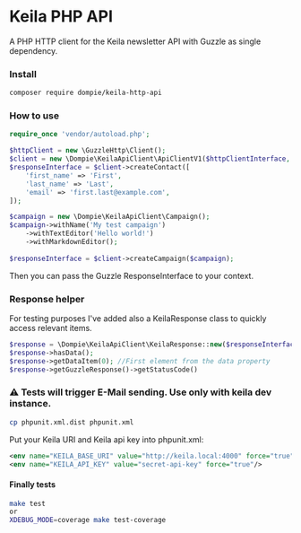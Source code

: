 # Keila PHP API

A PHP HTTP client for the Keila newsletter API with Guzzle as single dependency.

### Install
```bash
composer require dompie/keila-http-api
```

### How to use
```php
require_once 'vendor/autoload.php';

$httpClient = new \GuzzleHttp\Client();
$client = new \Dompie\KeilaApiClient\ApiClientV1($httpClientInterface, 'https://keila-installation.url', 'my-secret-keila-api-key');
$responseInterface = $client->createContact([
    'first_name' => 'First',
    'last_name' => 'Last',
    'email' => 'first.last@example.com',
]);

$campaign = new \Dompie\KeilaApiClient\Campaign();
$campaign->withName('My test campaign')
    ->withTextEditor('Hello world!')
    ->withMarkdownEditor();
    
$responseInterface = $client->createCampaign($campaign);
```
Then you can pass the Guzzle ResponseInterface to your context.

### Response helper
For testing purposes I've added also a KeilaResponse class to quickly access relevant items.
```php
$response = \Dompie\KeilaApiClient\KeilaResponse::new($responseInterface);
$response->hasData();
$response->getDataItem(0); //First element from the data property
$response->getGuzzleResponse()->getStatusCode()
```


### &#9888;&#65039; Tests will trigger E-Mail sending. Use only with keila dev instance.
```bash
cp phpunit.xml.dist phpunit.xml
```

Put your Keila URI and Keila api key into phpunit.xml:
```xml
<env name="KEILA_BASE_URI" value="http://keila.local:4000" force="true"/>
<env name="KEILA_API_KEY" value="secret-api-key" force="true"/>
```

#### Finally tests
```bash
make test
or
XDEBUG_MODE=coverage make test-coverage
```

